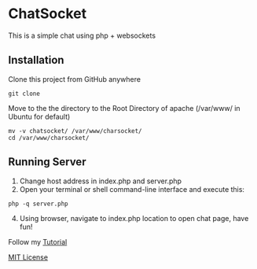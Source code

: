 # ChatSocket
This is a simple chat using php + websockets

## Installation
Clone this project from GitHub anywhere
```
git clone
```
Move to the the directory to the Root Directory of apache (/var/www/ in Ubuntu for default)
```
mv -v chatsocket/ /var/www/charsocket/
cd /var/www/charsocket/
```

## Running Server
1. Change host address in index.php and server.php
2. Open your terminal or shell command-line interface and execute this:
```
php -q server.php
```
4. Using browser, navigate to index.php location to open chat page, have fun!

Follow my [Tutorial](https://gist.github.com/teocci/5f4230fb5314129baefce4d33c86f7df)


[MIT License](http://opensource.org/licenses/MIT)

